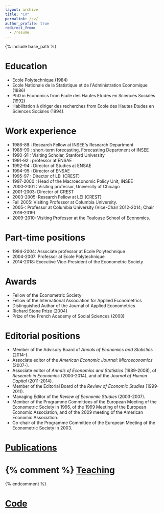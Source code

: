 ```yaml
---
layout: archive
title: "CV"
permalink: /cv/
author_profile: true
redirect_from:
  - /resume
---
```


{% include base_path %}

Education
=========
* Ecole Polytechnique (1984)
* Ecole Nationale de la Statistique et de l'Administration Economique (1986)
* PhD in Economics from Ecole des Hautes Etudes en Sciences Sociales (1992)
* Habilitation à diriger des recherches from Ecole des Hautes Etudes en Sciences Sociales (1994).

Work experience
===============
* 1986-88 : Research Fellow at INSEE's Research Department
* 1988-90 : short-term forecasting, Forecasting Department of INSEE
* 1990-91 : Visiting Scholar, Stanford University
* 1991-92 : professor at ENSAE
* 1992-94 : Director of Studies at ENSAE
* 1994-95 : Director of ENSAE
* 1995-97 : Director of LEI (CREST)
* 1997-2000 : Head of the Macroeconomic Policy Unit, INSEE
* 2000-2001 : Visiting professor, University of Chicago
* 2001-2003: Director of CREST
* 2003-2005: Research Fellow at LEI (CREST)
* Fall 2005: Visiting Professor at Columbia University.
* 2005-: Professor at Columbia University (Vice-Chair 2012-2014; Chair 2016-2019)
* 2009-2010: Visiting Professor at the Toulouse School of Economics.

Part-time positions
====================
* 1994-2004: Associate professor at Ecole Polytechnique
* 2004-2007: Professor at Ecole Polytechnique
* 2014-2018: Executive Vice-President of the Econometric Society


Awards
======
* Fellow of the Econometric Society
* Fellow of the International Association for Applied Econometrics
* Distinguished Author of the Journal of Applied Econometrics
* Richard Stone Prize (2004)
* Prize of the French Academy of Social Sciences (2003)


Editorial positions
===================
*  Member of the Advisory Board of 
    *Annals of Economics and Statistics* 
      (2014-).
* Associate editor of the 
    *American Economic Journal: Microeconomics* 
      (2007-).
*  Associate editor of 
   *Annals of Economics and Statistics*
      (1989-2008), of 
    *Research in Economics*
      (2000-2014), and of the 
    *Journal of Human Capital*
      (2011-2014).
* Member of the Editorial Board of the 
   *Review of Economic Studies*
      (1999-2011).
* Managing Editor of the *Review of Economic Studies* 
      (2003-2007).
* Member of the Programme Committees of the European Meeting of the Econometric Society in 1996, of the 1999 Meeting of the European Economic Association, and of the 2009 meeting of the American Economic Association.
* Co-chair of the Programme Committee of the European Meeting of the Econometric Society in 2003.


[Publications](../publications)
======
{% comment %}
[Teaching](../teaching)
====== 
{% endcomment %}

[Code](../code)
======
